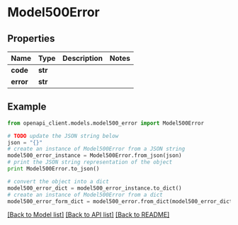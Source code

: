 # Model500Error


## Properties
Name | Type | Description | Notes
------------ | ------------- | ------------- | -------------
**code** | **str** |  | 
**error** | **str** |  | 

## Example

```python
from openapi_client.models.model500_error import Model500Error

# TODO update the JSON string below
json = "{}"
# create an instance of Model500Error from a JSON string
model500_error_instance = Model500Error.from_json(json)
# print the JSON string representation of the object
print Model500Error.to_json()

# convert the object into a dict
model500_error_dict = model500_error_instance.to_dict()
# create an instance of Model500Error from a dict
model500_error_form_dict = model500_error.from_dict(model500_error_dict)
```
[[Back to Model list]](../README.md#documentation-for-models) [[Back to API list]](../README.md#documentation-for-api-endpoints) [[Back to README]](../README.md)


